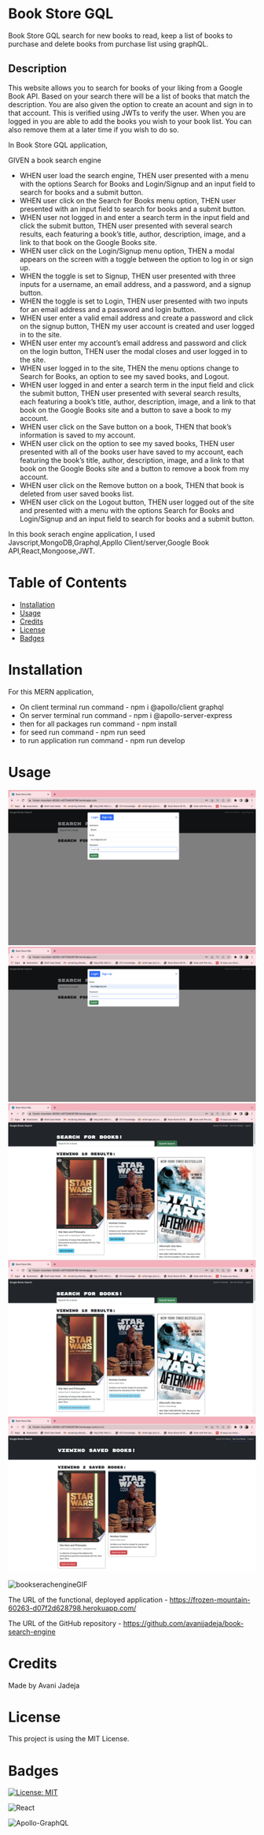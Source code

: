 # Book Store GQL

Book Store GQL search for new books to read, keep a list of books to purchase and delete books from purchase list using graphQL.

## Description

This website allows you to search for books of your liking from a Google Book API. Based on your search there will be a list of books that match the description. You are also given the option to create an acount and sign in to that account. This is verified using JWTs to verify the user. When you are logged in you are able to add the books you wish to your book list. You can also remove them at a later time if you wish to do so.

In Book Store GQL application,

GIVEN a book search engine

- WHEN user load the search engine,
  THEN user presented with a menu with the options Search for Books and Login/Signup and an input field to search for books and a submit button.
- WHEN user click on the Search for Books menu option,
  THEN user presented with an input field to search for books and a submit button.
- WHEN user not logged in and enter a search term in the input field and click the submit button,
  THEN user presented with several search results, each featuring a book’s title, author, description, image, and a link to that book on the Google Books site.
- WHEN user click on the Login/Signup menu option,
  THEN a modal appears on the screen with a toggle between the option to log in or sign up.
- WHEN the toggle is set to Signup,
  THEN user presented with three inputs for a username, an email address, and a password, and a signup button.
- WHEN the toggle is set to Login,
  THEN user presented with two inputs for an email address and a password and login button.
- WHEN user enter a valid email address and create a password and click on the signup button,
  THEN my user account is created and user logged in to the site.
- WHEN user enter my account’s email address and password and click on the login button,
  THEN user the modal closes and user logged in to the site.
- WHEN user logged in to the site,
  THEN the menu options change to Search for Books, an option to see my saved books, and Logout.
- WHEN user logged in and enter a search term in the input field and click the submit button,
  THEN user presented with several search results, each featuring a book’s title, author, description, image, and a link to that book on the Google Books site and a button to save a book to my account.
- WHEN user click on the Save button on a book,
  THEN that book’s information is saved to my account.
- WHEN user click on the option to see my saved books,
  THEN user presented with all of the books user have saved to my account, each featuring the book’s title, author, description, image, and a link to that book on the Google Books site and a button to remove a book from my account.
- WHEN user click on the Remove button on a book,
  THEN that book is deleted from user saved books list.
- WHEN user click on the Logout button,
  THEN user logged out of the site and presented with a menu with the options Search for Books and Login/Signup and an input field to search for books and a submit button.

In this book serach engine application, I used Javscript,MongoDB,Graphql,Appllo Client/server,Google Book API,React,Mongoose,JWT.

# Table of Contents

- [Installation](#installation)
- [Usage](#usage)
- [Credits](#credits)
- [License](#license)
- [Badges](#badges)

# Installation

For this MERN application,

- On client terminal run command - npm i @apollo/client graphql
- On server terminal run command - npm i @apollo-server-express
- then for all packages run command - npm install
- for seed run command - npm run seed
- to run application run command - npm run develop

# Usage

![signUp](./client/src/assets/images/signup.png)
![login](./client/src/assets/images/login.png)
![bookSearch](./client/src/assets/images/searchBook.png)
![bookSave](./client/src/assets/images/bookSave.png)
![seeBook](./client/src/assets/images/seeYourBook.png)

![bookserachengineGIF](./client/src/assets/images/BookStoreGQL.gif)

The URL of the functional, deployed application - https://frozen-mountain-60263-d07f2d628798.herokuapp.com/

The URL of the GitHub repository - https://github.com/avanijadeja/book-search-engine

# Credits

Made by Avani Jadeja

# License

This project is using the MIT License.

# Badges

[![License: MIT](https://img.shields.io/badge/License-MIT-yellow.svg)](https://opensource.org/licenses/MIT)

![React](https://img.shields.io/badge/react-%2320232a.svg?style=for-the-badge&logo=react&logoColor=%2361DAFB)

![Apollo-GraphQL](https://img.shields.io/badge/-ApolloGraphQL-311C87?style=for-the-badge&logo=apollo-graphql)
